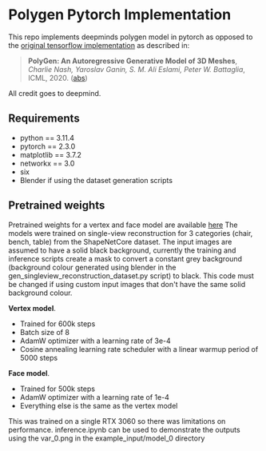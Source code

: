 # Polygen Pytorch Implementation

This repo implements deepminds polygen model in pytorch as opposed to the [original tensorflow implementation](https://github.com/deepmind/deepmind-research/tree/master/polygen) as described in:<br>
> **PolyGen: An Autoregressive Generative Model of 3D Meshes**, *Charlie Nash, Yaroslav Ganin, S. M. Ali Eslami, Peter W. Battaglia*, ICML, 2020. ([abs](https://arxiv.org/abs/2002.10880))

All credit goes to deepmind.

## Requirements

- python == 3.11.4
- pytorch == 2.3.0
- matplotlib == 3.7.2
- networkx == 3.0
- six
- Blender if using the dataset generation scripts

## Pretrained weights
Pretrained weights for a vertex and face model are available [here](https://www.dropbox.com/scl/fo/o0ur761yhw0cdk5nn06jb/AMxyYB87VJQ8W8zxkjJi-Lc?rlkey=y1a6g1cq68k164kmhgqt3mvgu&dl=0)
The models were trained on single-view reconstruction for 3 categories (chair, bench, table) from the ShapeNetCore dataset.
The input images are assumed to have a solid black background, currently the training and inference scripts create a mask to convert a constant grey background (background colour generated using blender in the gen_singleview_reconstruction_dataset.py script) to black.
This code must be changed if using custom input images that don't have the same solid background colour.

**Vertex model**. 
- Trained for 600k steps
- Batch size of 8
- AdamW optimizer with a learning rate of 3e-4
- Cosine annealing learning rate scheduler with a linear warmup period of 5000 steps
  
**Face model**. 
- Trained for 500k steps
- AdamW optimizer with a learning rate of 1e-4
- Everything else is the same as the vertex model

This was trained on a single RTX 3060 so there was limitations on performance.
inference.ipynb can be used to demonstrate the outputs using the var_0.png in the example_input/model_0 directory

